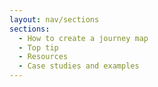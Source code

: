 ```yaml
---
layout: nav/sections
sections:
  - How to create a journey map
  - Top tip
  - Resources
  - Case studies and examples
---
```

